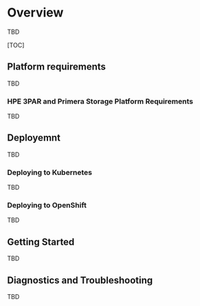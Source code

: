 # Overview

TBD

[TOC]

## Platform requirements
TBD

### HPE 3PAR and Primera Storage Platform Requirements
TBD

## Deployemnt
TBD

### Deploying to Kubernetes
TBD

### Deploying to OpenShift
TBD

## Getting Started
TBD

## Diagnostics and Troubleshooting
TBD
